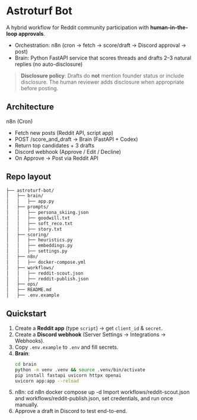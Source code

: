 # Astroturf Bot

A hybrid workflow for Reddit community participation with **human-in-the-loop approvals**.
- Orchestration: n8n (cron → fetch → score/draft → Discord approval → post)
- Brain: Python FastAPI service that scores threads and drafts 2–3 natural replies (no auto-disclosure)

> **Disclosure policy**: Drafts do **not** mention founder status or include disclosure. The human reviewer adds disclosure when appropriate before posting.

## Architecture
n8n (Cron)
- Fetch new posts (Reddit API, script app)
- POST /score_and_draft → Brain (FastAPI + Codex)
- Return top candidates + 3 drafts
- Discord webhook (Approve / Edit / Decline)
- On Approve → Post via Reddit API

## Repo layout
```bash
├── astroturf-bot/
│   ├── brain/
│   │   ├── app.py
│   ├── prompts/
│   │   ├── persona_skiing.json
│   │   ├── goodwill.txt
│   │   ├── soft_reco.txt
│   │   ├── story.txt
│   ├── scoring/
│   │   ├── heuristics.py
│   │   ├── embeddings.py
│   │   ├── settings.py
│   ├── n8n/
│   │   ├── docker-compose.yml
│   ├── workflows/
│   │   ├── reddit-scout.json
│   │   ├── reddit-publish.json
│   ├── ops/
│   ├── README.md
│   ├── .env.example
```

## Quickstart
1. Create a **Reddit app** (type `script`) → get `client_id` & `secret`.
2. Create a **Discord webhook** (Server Settings → Integrations → Webhooks).
3. Copy `.env.example` to `.env` and fill secrets.
4. **Brain**:
    ```bash
    cd brain
    python -m venv .venv && source .venv/bin/activate
    pip install fastapi uvicorn httpx openai
    uvicorn app:app --reload
    ```
5. n8n:
    cd n8n
    docker compose up -d
    Import workflows/reddit-scout.json and workflows/reddit-publish.json, set credentials, and run once manually.
6. Approve a draft in Discord to test end-to-end.


